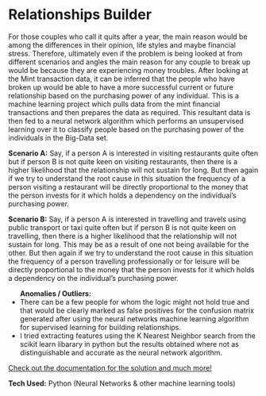 # Relationships Builder

For those couples who call it quits after a year, the main reason would be among the differences in their opinion, life styles and maybe financial stress. Therefore, ultimately even if the problem is being looked at from different scenarios and angles the main reason for any couple to break up would be because they are experiencing money troubles. After looking at the Mint transaction data, it can be inferred that the people who have broken up would be able to have a more successful current or future relationship based on the purchasing power of any individual. This is a machine learning project which pulls data from the mint financial transactions and then prepares the data as required. This resultant data is then fed to a neural network algorithm which performs an unsupervised learning over it to classify people based on the purchasing power of the individuals in the Big-Data set.

<strong>Scenario A:</strong>
Say, if a person A is interested in visiting restaurants quite often but if person B is not quite keen on visiting restaurants, then there is a higher likelihood that the relationship will not sustain for long. But then again if we try to understand the root cause in this situation the frequency of a person visiting a restaurant will be directly proportional to the money that the person invests for it which holds a dependency on the individual’s purchasing power. 

<strong>Scenario B:</strong>
Say, if a person A is interested in travelling and travels using public transport or taxi quite often but if person B is not quite keen on travelling, then there is a higher likelihood that the relationship will not sustain for long. This may be as a result of one not being available for the other. But then again if we try to understand the root cause in this situation the frequency of a person travelling professionally or for leisure will be directly proportional to the money that the person invests for it which holds a dependency on the individual’s purchasing power. 

<ul><strong>Anomalies / Outliers:</strong>
  <li>There can be a few people for whom the logic might not hold true and that would be clearly marked as false positives for the confusion matrix generated after using the neural networks machine learning algorithm for supervised learning for building relationships. </li>
  <li>I tried extracting features using the K Nearest Neighbor search from the scikit learn libarary in python but the results obtained where not as distinguishable and accurate as the neural network algorithm.</li>
</ul>

<a href="https://goo.gl/sR51o9">Check out the documentation for the solution and much more!</a>

<strong>Tech Used:</strong> Python (Neural Networks & other machine learning tools)



